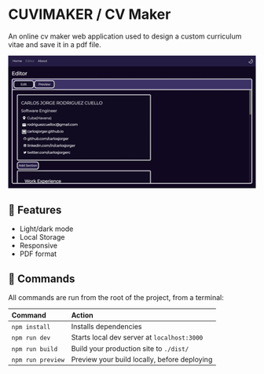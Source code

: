 # CUVIMAKER / CV Maker

An online cv maker web application used to design a custom curriculum vitae and save it in a pdf file.

![Editor Example](./public/doc/Editor-example.webp)

## 🧰 Features

-   Light/dark mode
-   Local Storage
-   Responsive
-   PDF format

## 🧞 Commands

All commands are run from the root of the project, from a terminal:

| Command           | Action                                       |
| :---------------- | :------------------------------------------- |
| `npm install`     | Installs dependencies                        |
| `npm run dev`     | Starts local dev server at `localhost:3000`  |
| `npm run build`   | Build your production site to `./dist/`      |
| `npm run preview` | Preview your build locally, before deploying |
